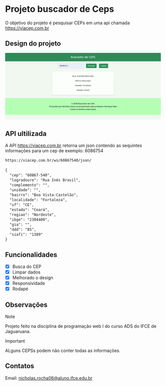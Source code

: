 # Projeto buscador de Ceps
O objetivo do projeto é pesquisar CEPs em uma api chamada https://viacep.com.br
## Design do projeto
![alt text](image-1.png)
## API ultilizada
A API https://viacep.com.br retorna um json contendo as sequintes informações para um cep de exemplo: 6086754
```
https://viacep.com.br/ws/60867540/json/

{
  "cep": "60867-540",
  "logradouro": "Rua Inês Brasil",
  "complemento": "",
  "unidade": "",
  "bairro": "Boa Vista-Castelão",
  "localidade": "Fortaleza",
  "uf": "CE",
  "estado": "Ceará",
  "regiao": "Nordeste",
  "ibge": "2304400",
  "gia": "",
  "ddd": "85",
  "siafi": "1389"
}
```
## Funcionalidades
- [x] Busca do CEP
- [x] Limpar dados
- [x] Melhorado o design
- [x] Responsividade
- [x] Rodapé

## Observações
> [!NOTE]
> Projeto feito na disciplina de programação web I do curso ADS do IFCE de Jaguaruana.

> [!IMPORTANT]
> ALguns CEPSs podem não conter todas as informações.

## Contatos

Email: nicholas.rocha06@aluno.ifce.edu.br
